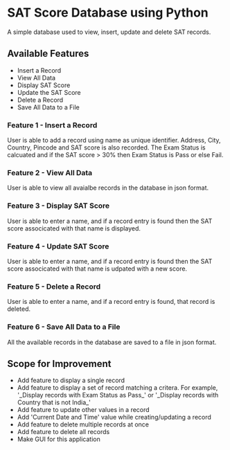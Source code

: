 # SAT Score Database using Python

A simple database used to view, insert, update and delete SAT records.


## Available Features
- Insert a Record
- View All Data
- Display SAT Score
- Update the SAT Score
- Delete a Record
- Save All Data to a File


### Feature 1 - Insert a Record

User is able to add a record using name as unique identifier. Address, City, Country, Pincode and SAT score is also recorded. The Exam Status is calcuated and if the SAT score > 30% then Exam Status is Pass or else Fail.


### **Feature 2 - View All Data**

User is able to view all avaialbe records in the database in json format.


### **Feature 3 - Display SAT Score**

User is able to enter a name, and if a record entry is found then the SAT score associcated with that name is displayed.


### **Feature 4 - Update SAT Score**

User is able to enter a name, and if a record entry is found then the SAT score associcated with that name is udpated with a new score.


### **Feature 5 - Delete a Record**

User is able to enter a name, and if a record entry is found, that record is deleted.

### **Feature 6 - Save All Data to a File**

All the available records in the database are saved to a file in json format.


## Scope for Improvement
- Add feature to display a single record
- Add feature to display a set of record matching a critera. For example, '\_Display records with Exam Status as Pass\_' or '\_Display records with Country that is not India\_'
- Add feature to update other values in a record
- Add 'Current Date and Time' value while creating/updating a record
- Add feature to delete multiple records at once
- Add feature to delete all records
- Make GUI for this application
